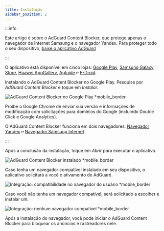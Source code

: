 ```yaml
---
title: Instalação
sidebar_position: 2
---
```


:::info

Este artigo é sobre o AdGuard Content Blocker, que protege apenas o navegador de Internet Samsung e o navegador Yandex. Para proteger todo o seu dispositivo, [baixe o aplicativo AdGuard](https://agrd.io/download-kb-adblock)

:::

O aplicativo está disponível em cinco lojas: [Google Play](https://play.google.com/store/apps/details?id=com.adguard.android.contentblocker), [Samsung Galaxy Store](https://galaxystore.samsung.com/detail/com.adguard.android.contentblocker), [Huawei AppGallery](https://appgallery.huawei.com/#/app/C100440597), [Aptoide](https://adguard-content-blocker.en.aptoide.com/) e [F-Droid](https://f-droid.org/en/packages/com.adguard.android.contentblocker/).

Instalando o AdGuard Content Blocker no Google Play. Pesquise por *AdGuard Content Blocker* e toque em *Instalar*.

![AdGuard Content Blocker no Google Play *mobile_border](https://cdn.adtidy.org/content/Kb/ad_blocker/content_blocker/content_blocker_play_market.jpg)

Proíbe o Google Chrome de enviar sua versão e informações de modificação com solicitações para domínios do Google (incluindo Double Click e Google Analytics).

O AdGuard Content Blocker funciona em dois navegadores: [Navegador Yandex](https://browser.yandex.com/) e [Navegador Samsung Internet](https://play.google.com/store/apps/details?id=com.sec.android.app.sbrowser).

:::

Após a conclusão da instalação, toque em *Abrir* para executar o aplicativo.

![AdGuard Content Blocker instalado *mobile_border](https://cdn.adtidy.org/content/Kb/ad_blocker/content_blocker/content_blocker_play_market_installed.jpg)

Caso tenha um navegador compatível instalado em seu dispositivo, o aplicativo solicitará a você o ativamento do AdGuard.

![Integração: compatibilidade no navegador do usuário *mobile_border](https://cdn.adtidy.org/content/Kb/ad_blocker/content_blocker/content_blocker_onboarding2.jpg)

Caso você não tenha um navegador compatível, será solicitado a escolher e instalar um.

![Integração: nenhum navegador compatível *mobile_border](https://cdn.adtidy.org/content/Kb/ad_blocker/content_blocker/content_blocker_onboarding3.jpg)

Após a instalação do navegador, você pode iniciar o AdGuard Content Blocker para bloquear os anúncios e rastreadores nele.
